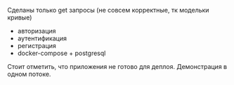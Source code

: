 Сделаны только get запросы (не совсем корректные, тк модельки кривые)
* авторизация
* аутентификация
* регистрация
* docker-compose + postgresql

Стоит отметить, что приложения не готово для деплоя. Демонстрация в одном потоке.
